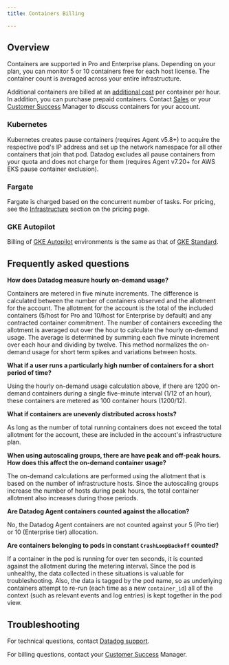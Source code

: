 ```yaml
---
title: Containers Billing

---
```


## Overview

Containers are supported in Pro and Enterprise plans. Depending on your plan, you can monitor 5 or 10 containers free for each host license. The container count is averaged across your entire infrastructure.

Additional containers are billed at an [additional cost][1] per container per hour. In addition, you can purchase prepaid containers. Contact [Sales][2] or your [Customer Success][3] Manager to discuss containers for your account.

### Kubernetes

Kubernetes creates pause containers (requires Agent v5.8+) to acquire the respective pod's IP address and set up the network namespace for all other containers that join that pod. Datadog excludes all pause containers from your quota and does not charge for them (requires Agent v7.20+ for AWS EKS pause container exclusion).

### Fargate

Fargate is charged based on the concurrent number of tasks. For pricing, see the [Infrastructure][4] section on the pricing page.

### GKE Autopilot

Billing of [GKE Autopilot][5] environments is the same as that of [GKE Standard][6].

## Frequently asked questions

**How does Datadog measure hourly on-demand usage?**

Containers are metered in five minute increments. The difference is calculated between the number of containers observed and the allotment for the account. The allotment for the account is the total of the included containers (5/host for Pro and 10/host for Enterprise by default) and any contracted container commitment. The number of containers exceeding the allotment is averaged out over the hour to calculate the hourly on-demand usage. The average is determined by summing each five minute increment over each hour and dividing by twelve. This method normalizes the on-demand usage for short term spikes and variations between hosts.

**What if a user runs a particularly high number of containers for a short period of time?**

Using the hourly on-demand usage calculation above, if there are 1200 on-demand containers during a single five-minute interval (1/12 of an hour), these containers are metered as 100 container hours (1200/12).

**What if containers are unevenly distributed across hosts?**

As long as the number of total running containers does not exceed the total allotment for the account, these are included in the account's infrastructure plan.

**When using autoscaling groups, there are have peak and off-peak hours. How does this affect the on-demand container usage?**

The on-demand calculations are performed using the allotment that is based on the number of infrastructure hosts. Since the autoscaling groups increase the number of hosts during peak hours, the total container allotment also increases during those periods.

**Are Datadog Agent containers counted against the allocation?**

No, the Datadog Agent containers are not counted against your 5 (Pro tier) or 10 (Enterprise tier) allocation.

**Are containers belonging to pods in constant `CrashLoopBackoff` counted?**

If a container in the pod is running for over ten seconds, it is counted against the allotment during the metering interval. Since the pod is unhealthy, the data collected in these situations is valuable for troubleshooting. Also, the data is tagged by the pod name, so as underlying containers attempt to re-run (each time as a new `container_id`) all of the context (such as relevant events and log entries) is kept together in the pod view.


## Troubleshooting

For technical questions, contact [Datadog support][7].

For billing questions, contact your [Customer Success][3] Manager.

[1]: https://www.datadoghq.com/pricing/#tab-faq-infrastructure
[2]: mailto:sales@datadoghq.com
[3]: mailto:success@datadoghq.com
[4]: https://www.datadoghq.com/pricing/#section-infra
[5]: /agent/kubernetes/distributions/?tab=helm#autopilot
[6]: /integrations/google_kubernetes_engine/
[7]: /help/
